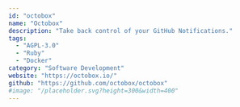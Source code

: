 ```yaml
---
id: "octobox"
name: "Octobox"
description: "Take back control of your GitHub Notifications."
tags:
  - "AGPL-3.0"
  - "Ruby"
  - "Docker"
category: "Software Development"
website: "https://octobox.io/"
github: "https://github.com/octobox/octobox"
#image: "/placeholder.svg?height=300&width=400"
---
```


